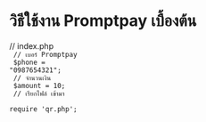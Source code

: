 # วิธีใช้งาน Promptpay เบื้องต้น

// index.php <br>
<code> // เบอร์ Promptpay <br>
  $phone = "0987654321";<br>
  // จำนวนเงิน<br>
  $amount = 10;<br>
  // เรียกไฟล์ เข้ามา<br>
  require 'qr.php';<br>
</code>
